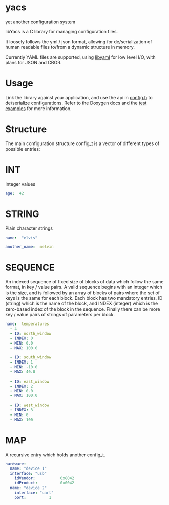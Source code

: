 # yacs
yet another configuration system

libYacs is a C library for managing configuration files.

It loosely follows the yml / json format, allowing for de/serialization of human readable files to/from a dynamic structure in memory.

Currently YAML files are supported, using [libyaml](https://github.com/yaml/libyaml) for low level I/O, with plans for JSON and CBOR.

# Usage
Link the library against your application, and use the api in [config.h](https://github.com/kalamara/yacs/blob/master/src/config.h)  to de/serialize configurations.
Refer to the Doxygen docs and the [test examples](https://github.com/kalamara/yacs/tree/master/tst) for more information.

# Structure
The main configuration structure config_t is a vector of different types of possible entries:

# INT 
Integer values
```yaml
age:  42
```

# STRING
Plain character strings

```yaml
name:  "elvis" 

another_name:  melvin 
```

# SEQUENCE 
An indexed sequence of fixed size of blocks of data which follow the same format, in key / value pairs.
A valid sequence begins with an integer which is the size, and is followed by an array of blocks of pairs where the set of keys is the same for each block. 
Each block has two mandatory entries, ID (string) which is the name of the block, and INDEX (integer) which is the zero-based index of the block in the sequence. 
Finally there can be more key / value pairs of strings of parameters per block.

```yaml
name:  temperatures
  - 4
  - ID: north_window
  - INDEX: 0
  - MIN: 0.0
  - MAX: 100.0
  
  - ID: south_window
  - INDEX: 1
  - MIN: -10.0
  - MAX: 40.0
  
  - ID: east_window
  - INDEX: 2
  - MIN: 0.0
  - MAX: 100.0
  
  - ID: west_window
  - INDEX: 3
  - MIN: 0
  - MAX: 100

```


# MAP 
A recursive entry which holds another config_t.

```yaml
hardware:  
  name: "device 1"
  interface: "usb"
    idVendor:           0x8042 
    idProduct:          0x0042 
  name: "device 2"
    interface: "uart"
    port:          1
```





